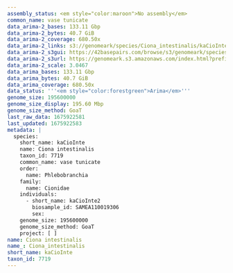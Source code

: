 ```yaml
---
assembly_status: <em style="color:maroon">No assembly</em>
common_name: vase tunicate
data_arima-2_bases: 133.11 Gbp
data_arima-2_bytes: 40.7 GiB
data_arima-2_coverage: 680.50x
data_arima-2_links: s3://genomeark/species/Ciona_intestinalis/kaCioInte2/genomic_data/arima/<br>
data_arima-2_s3gui: https://42basepairs.com/browse/s3/genomeark/species/Ciona_intestinalis/kaCioInte2/genomic_data/arima/
data_arima-2_s3url: https://genomeark.s3.amazonaws.com/index.html?prefix=species/Ciona_intestinalis/kaCioInte2/genomic_data/arima/
data_arima-2_scale: 3.0467
data_arima_bases: 133.11 Gbp
data_arima_bytes: 40.7 GiB
data_arima_coverage: 680.50x
data_status: '''<em style="color:forestgreen">Arima</em>'''
genome_size: 195600000
genome_size_display: 195.60 Mbp
genome_size_method: GoaT
last_raw_data: 1675922581
last_updated: 1675922583
metadata: |
  species:
    short_name: kaCioInte
    name: Ciona intestinalis
    taxon_id: 7719
    common_name: vase tunicate
    order:
      name: Phlebobranchia
    family:
      name: Cionidae
    individuals:
      - short_name: kaCioInte2
        biosample_id: SAMEA110019306
        sex:
    genome_size: 195600000
    genome_size_method: GoaT
    project: [ ]
name: Ciona intestinalis
name_: Ciona_intestinalis
short_name: kaCioInte
taxon_id: 7719
---
```

